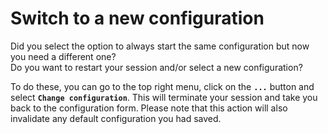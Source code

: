 # Switch to a new configuration

Did you select the option to always start the same configuration but now you need a different one?
<br>Do you want to restart your session and/or select a new configuration?

To do these, you can go to the top right menu, click on the **`...`** button and select **`Change configuration`**. This will terminate your session and take you back to the configuration form. Please note that this action will also invalidate any default configuration you had saved.
